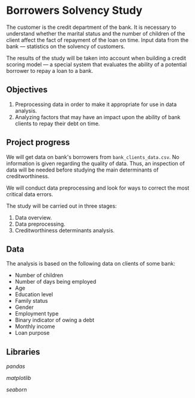 # Borrowers Solvency Study

The customer is the credit department of the bank. It is necessary to understand whether the marital status and the number of children of the client affect the fact of repayment of the loan on time. Input data from the bank — statistics on the solvency of customers.

The results of the study will be taken into account when building a credit scoring model — a special system that evaluates the ability of a potential borrower to repay a loan to a bank.

## Objectives

1. Preprocessing data in order to make it appropriate for use in data analysis.
2. Analyzing factors that may have an impact upon the ability of bank clients to repay their debt on time.

## Project progress

We will get data on bank's borrowers from `bank_clients_data.csv`. No information is given regarding the quality of data. Thus, an inspection of data will be needed
before studying the main determinants of creditworthiness.

We will conduct data preprocessing and look for ways to correct the most critical data errors. 

The study will be carried out in three stages:

1. Data overview.
2. Data preprocessing.
3. Creditworthiness determinants analysis.

## Data

The analysis is based on the following data on clients of some bank:

- Number of children
- Number of days being employed
- Age
- Education level
- Family status
- Gender
- Employment type
- Binary indicator of owing a debt
- Monthly income
- Loan purpose

## Libraries

*pandas*

*matplotlib*

*seaborn*
